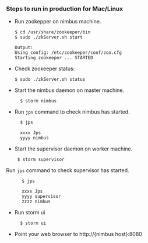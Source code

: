 ### Steps to run in production for Mac/Linux

* Run zookepper on nimbus machine. 

	```
	$ cd /usr/share/zookeeper/bin
	$ sudo ./zkServer.sh start

	Output:
	Using config: /etc/zookeeper/conf/zoo.cfg
	Starting zookeeper ... STARTED
	```

* Check zookeeper status:

    ```
    $ sudo ./zkServer.sh status
    ```           

* Start the nimbus daemon on master machine. 
	```
      $ storm nimbus
	```


* Run `jps` command to check nimbus has started.
	```
      $ jps

      xxxx Jps
      yyyy nimbus
	```

* Start the supervisor daemon on worker machine. 
	```
     $ storm supervisor
	```
	
 Run `jps` command to check supervisor has started.
```
      $ jps

      xxxx Jps
      yyyy supervisor
      zzzz nimbus
```      

* Run storm ui
    ```
      $ storm ui
    ```

* Point your web browser to http://{nimbus host}:8080